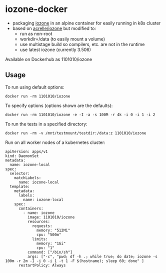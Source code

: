 # iozone-docker
* packaging [iozone](https://www.iozone.org/) in an alpine container for easily running in k8s cluster
* based on [acrelle/iozone](https://github.com/acrelle/iozone-docker) but modified to:
  * run as non-root
  * workdir=/data (to easily mount a volume)
  * use multistage build so compilers, etc. are not in the runtime
  * use latest iozone (currently 3.506)

Available on Dockerhub as 1101010/iozone

## Usage
To run using default options:
```
docker run -rm 1101010/iozone
```

To specify options (options shown are the defaults):
```
docker run -rm 1101010/iozone -e -I -a -s 100M -r 4k -i 0 -i 1 -i 2
```

To run the tests in a specified directory:
```
docker run -rm -v /mnt/testmount/testdir:/data:z 1101010/iozone
```

Run on all worker nodes of a kubernetes cluster:
```
apiVersion: apps/v1
kind: DaemonSet
metadata:
  name: iozone-local
spec:
  selector:
    matchLabels:
      name: iozone-local
  template:
    metadata:
      labels:
        name: iozone-local
    spec:
      containers:
        - name: iozone
          image: 1101010/iozone
          resources:
            requests:
              memory: "512Mi"
              cpu: "500m"
            limits:
              memory: "1Gi"
              cpu: "1"
          command: ["/bin/sh"]
          args: ["-c", "pwd; df -h .; while true; do date; iozone -s 100m -r 2m -I -i 0 -i 1 -t 1 -F $(hostname); sleep 60; done" ]
      restartPolicy: Always
```

